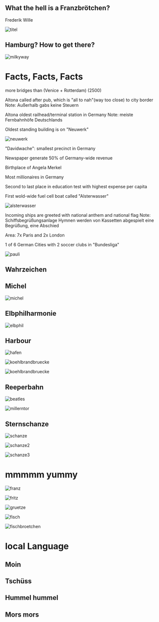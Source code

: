 ## What the hell is a Franzbrötchen?
Frederik Wille

![titel](title.jpg)



## Hamburg? How to get there?


![milkyway](milkyway.jpg)



# Facts, Facts, Facts


more bridges than (Venice + Rotterdam) (2500)


Altona called after pub, which is "all to nah"(way too close) to city border
Note: Außerhalb gabs keine Steuern


Altona oldest railhead/terminal station in Germany
Note: meiste Fernbahnhöfe Deutschlands


Oldest standing building is on "Neuwerk"


![neuwerk](neuwerk.png)


"Davidwache": smallest precinct in Germany


Newspaper generate 50% of Germany-wide revenue


Birthplace of Angela Merkel


Most millionaires in Germany


Second to last place in education test with highest expense per capita


First wold-wide fuel cell boat called "Alsterwasser"


![alsterwasser](astra_alster.png)


Incoming ships are greeted with national anthem and national flag
Note: Schiffsbegrüßungsanlage
Hymnen werden von Kassetten abgespielt
eine Begrüßung, eine Abschied


Area: 7x Paris and 2x London


1 of 6 German Cities with 2 soccer clubs in "Bundesliga"


![pauli](pauli.png)



## Wahrzeichen


## Michel


![michel](michel.jpg)


## Elbphilharmonie


![elbphil](elbphil.gif)


## Harbour


![hafen](hafen.jpg)


![koehlbrandbruecke](koehlbrandbruecke.jpg)


![koehlbrandbruecke](koehlbrandbruecke_stau.jpg.png)


## Reeperbahn


![beatles](beatles.jpg)


![millerntor](Millerntor.jpg)


## Sternschanze


![schanze](schanze.jpg)


![schanze2](schanze2.jpg)


![schanze3](schanze3.jpeg)



# mmmmm yummy


![franz](franz.jpg)


![fritz](fritz.png)


![gruetze](rote-gruetze.jpg)


![fisch](fisch.jpg)


![fischbroetchen](fischbroetchen.jpg)



# local Language


## Moin


## Tschüss


## Hummel hummel


## Mors mors
